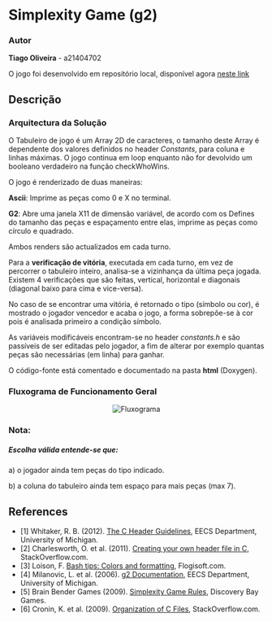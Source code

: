 # Simplexity Game (g2)

### Autor

 __Tiago Oliveira__ - a21404702

O jogo foi desenvolvido em repositório local, disponível agora [neste link](https://github.com/tcotiago/simplexity-game-g2)


## Descrição

### Arquitectura da Solução

O Tabuleiro de jogo é um Array 2D de caracteres, o tamanho deste Array é dependente dos valores definidos no header _Constants_, para coluna e linhas máximas. O jogo continua em loop enquanto não for devolvido um booleano verdadeiro na função checkWhoWins.

O jogo é renderizado de duas maneiras: 

__Ascii__: Imprime as peças como 0 e X no terminal.

__G2__: Abre uma janela X11 de dimensão variável, de acordo com os Defines do tamanho das peças e espaçamento entre elas, imprime as peças como círculo e quadrado.

Ambos renders são actualizados em cada turno.

Para a __verificação de vitória__, executada em cada turno, em vez de percorrer o tabuleiro inteiro, analisa-se a vizinhança da última peça jogada.
Existem 4 verificações que são feitas, vertical, horizontal e diagonais (diagonal baixo para cima e vice-versa).

No caso de se encontrar uma vitória, é retornado o tipo (símbolo ou cor), é mostrado o jogador vencedor e acaba o jogo, a forma sobrepõe-se à cor pois é analisada primeiro a condição símbolo.

As variáveis modificáveis encontram-se no header _constants.h_ e são passíveis de ser editadas pelo jogador, a fim de alterar por exemplo quantas peças são necessárias (em linha) para ganhar.

O código-fonte está comentado e documentado na pasta __html__ (Doxygen).



### Fluxograma de Funcionamento Geral

<p align="center">
  <img src="https://i.imgur.com/qY4SgTB.png" alt="Fluxograma"/>
</p>

### Nota:
##### Escolha válida entende-se que:
 a) o jogador ainda tem peças do tipo indicado.
 
 b) a coluna do tabuleiro ainda tem espaço para mais peças (max 7).



## References

* <a name="ref1">[1]</a> Whitaker, R. B. (2012). [The C Header Guidelines](http://umich.edu/~eecs381/handouts/CHeaderFileGuidelines.pdf),
   EECS Department, University of Michigan.
* <a name="ref1">[2]</a> Charlesworth, O. et al. (2011). [Creating your own header file in C](http://umich.edu/~eecs381/handouts/CHeaderFileGuidelines.pdf),
   StackOverflow.com.
* <a name="ref1">[3]</a> Loison, F. [Bash tips: Colors and formatting](https://misc.flogisoft.com/bash/tip_colors_and_formatting), Flogisoft.com.
* <a name="ref1">[4]</a> Milanovic, L. et al. (2006). [g2 Documentation](http://www.ncbr.muni.cz/~martinp/g2/index.html),
   EECS Department, University of Michigan.
* <a name="ref1">[5]</a> Brain Bender Games (2009). [Simplexity Game Rules](https://john.cs.olemiss.edu/~dwilkins/CSCI531/fall12/Simplexity_rules.pdf),
   Discovery Bay Games.
* <a name="ref1">[6]</a> Cronin, K. et al. (2009). [Organization of C Files](https://stackoverflow.com/questions/47919/organization-of-c-files), StackOverflow.com.
